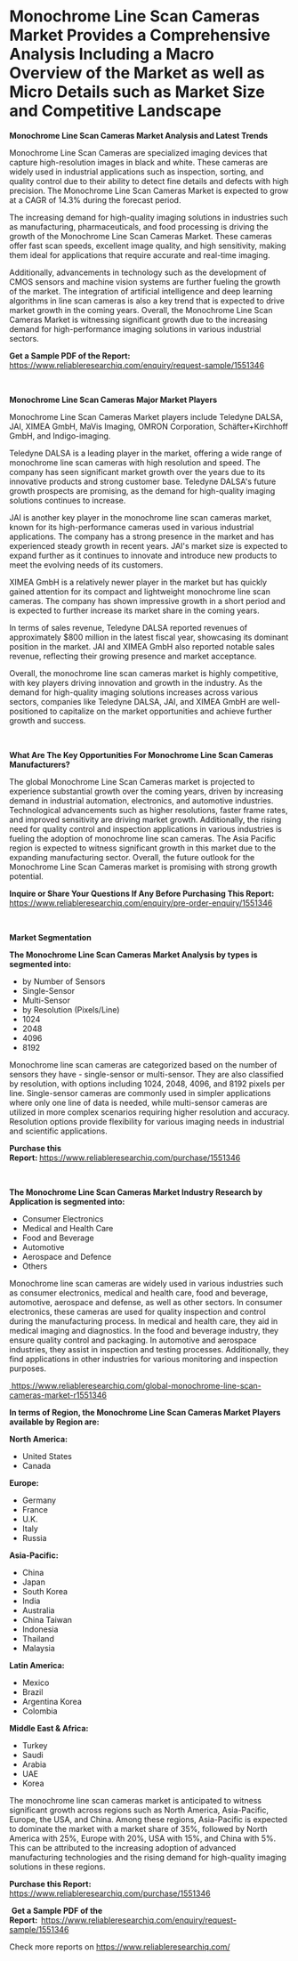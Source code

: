 <p><h1>Monochrome Line Scan Cameras Market Provides a Comprehensive Analysis Including a Macro Overview of the Market as well as Micro Details such as Market Size and Competitive Landscape</h1></p><p><strong>Monochrome Line Scan Cameras Market Analysis and Latest Trends</strong></p>
<p><p>Monochrome Line Scan Cameras are specialized imaging devices that capture high-resolution images in black and white. These cameras are widely used in industrial applications such as inspection, sorting, and quality control due to their ability to detect fine details and defects with high precision. The Monochrome Line Scan Cameras Market is expected to grow at a CAGR of 14.3% during the forecast period.</p><p>The increasing demand for high-quality imaging solutions in industries such as manufacturing, pharmaceuticals, and food processing is driving the growth of the Monochrome Line Scan Cameras Market. These cameras offer fast scan speeds, excellent image quality, and high sensitivity, making them ideal for applications that require accurate and real-time imaging.</p><p>Additionally, advancements in technology such as the development of CMOS sensors and machine vision systems are further fueling the growth of the market. The integration of artificial intelligence and deep learning algorithms in line scan cameras is also a key trend that is expected to drive market growth in the coming years. Overall, the Monochrome Line Scan Cameras Market is witnessing significant growth due to the increasing demand for high-performance imaging solutions in various industrial sectors.</p></p>
<p><strong>Get a Sample PDF of the Report:&nbsp;</strong> <a href="https://www.reliableresearchiq.com/enquiry/request-sample/1551346">https://www.reliableresearchiq.com/enquiry/request-sample/1551346</a></p>
<p>&nbsp;</p>
<p><strong>Monochrome Line Scan Cameras Major Market Players</strong></p>
<p><p>Monochrome Line Scan Cameras Market players include Teledyne DALSA, JAI, XIMEA GmbH, MaVis Imaging, OMRON Corporation, Schäfter+Kirchhoff GmbH, and Indigo-imaging. </p><p>Teledyne DALSA is a leading player in the market, offering a wide range of monochrome line scan cameras with high resolution and speed. The company has seen significant market growth over the years due to its innovative products and strong customer base. Teledyne DALSA's future growth prospects are promising, as the demand for high-quality imaging solutions continues to increase.</p><p>JAI is another key player in the monochrome line scan cameras market, known for its high-performance cameras used in various industrial applications. The company has a strong presence in the market and has experienced steady growth in recent years. JAI's market size is expected to expand further as it continues to innovate and introduce new products to meet the evolving needs of its customers.</p><p>XIMEA GmbH is a relatively newer player in the market but has quickly gained attention for its compact and lightweight monochrome line scan cameras. The company has shown impressive growth in a short period and is expected to further increase its market share in the coming years.</p><p>In terms of sales revenue, Teledyne DALSA reported revenues of approximately $800 million in the latest fiscal year, showcasing its dominant position in the market. JAI and XIMEA GmbH also reported notable sales revenue, reflecting their growing presence and market acceptance.</p><p>Overall, the monochrome line scan cameras market is highly competitive, with key players driving innovation and growth in the industry. As the demand for high-quality imaging solutions increases across various sectors, companies like Teledyne DALSA, JAI, and XIMEA GmbH are well-positioned to capitalize on the market opportunities and achieve further growth and success.</p></p>
<p>&nbsp;</p>
<p><strong>What Are The Key Opportunities For Monochrome Line Scan Cameras Manufacturers?</strong></p>
<p><p>The global Monochrome Line Scan Cameras market is projected to experience substantial growth over the coming years, driven by increasing demand in industrial automation, electronics, and automotive industries. Technological advancements such as higher resolutions, faster frame rates, and improved sensitivity are driving market growth. Additionally, the rising need for quality control and inspection applications in various industries is fueling the adoption of monochrome line scan cameras. The Asia Pacific region is expected to witness significant growth in this market due to the expanding manufacturing sector. Overall, the future outlook for the Monochrome Line Scan Cameras market is promising with strong growth potential.</p></p>
<p><strong>Inquire or Share Your Questions If Any Before Purchasing This Report:</strong> <a href="https://www.reliableresearchiq.com/enquiry/pre-order-enquiry/1551346">https://www.reliableresearchiq.com/enquiry/pre-order-enquiry/1551346</a></p>
<p>&nbsp;</p>
<p><strong>Market Segmentation</strong></p>
<p><strong>The Monochrome Line Scan Cameras Market Analysis by types is segmented into:</strong></p>
<p><ul><li>by Number of Sensors</li><li>Single-Sensor</li><li>Multi-Sensor</li><li>by Resolution (Pixels/Line)</li><li>1024</li><li>2048</li><li>4096</li><li>8192</li></ul></p>
<p><p>Monochrome line scan cameras are categorized based on the number of sensors they have - single-sensor or multi-sensor. They are also classified by resolution, with options including 1024, 2048, 4096, and 8192 pixels per line. Single-sensor cameras are commonly used in simpler applications where only one line of data is needed, while multi-sensor cameras are utilized in more complex scenarios requiring higher resolution and accuracy. Resolution options provide flexibility for various imaging needs in industrial and scientific applications.</p></p>
<p><strong>Purchase this Report:&nbsp;</strong><a href="https://www.reliableresearchiq.com/purchase/1551346">https://www.reliableresearchiq.com/purchase/1551346</a></p>
<p>&nbsp;</p>
<p><strong>The Monochrome Line Scan Cameras Market Industry Research by Application is segmented into:</strong></p>
<p><ul><li>Consumer Electronics</li><li>Medical and Health Care</li><li>Food and Beverage</li><li>Automotive</li><li>Aerospace and Defence</li><li>Others</li></ul></p>
<p><p>Monochrome line scan cameras are widely used in various industries such as consumer electronics, medical and health care, food and beverage, automotive, aerospace and defense, as well as other sectors. In consumer electronics, these cameras are used for quality inspection and control during the manufacturing process. In medical and health care, they aid in medical imaging and diagnostics. In the food and beverage industry, they ensure quality control and packaging. In automotive and aerospace industries, they assist in inspection and testing processes. Additionally, they find applications in other industries for various monitoring and inspection purposes.</p></p>
<p><a href="https://www.reliableresearchiq.com/global-monochrome-line-scan-cameras-market-r1551346">&nbsp;https://www.reliableresearchiq.com/global-monochrome-line-scan-cameras-market-r1551346</a></p>
<p><strong>In terms of Region, the Monochrome Line Scan Cameras Market Players available by Region are:</strong></p>
<p>
    <p> <strong> North America: </strong>
        <ul>
            <li>United States</li>
            <li>Canada</li>
        </ul>
        </p> 
    <p> <strong> Europe: </strong>
        <ul>
            <li>Germany</li>
            <li>France</li>
            <li>U.K.</li>
            <li>Italy</li>
            <li>Russia</li>
        </ul>
        </p> 
    <p> <strong> Asia-Pacific: </strong>
        <ul>
            <li>China</li>
            <li>Japan</li>
            <li>South Korea</li>
            <li>India</li>
            <li>Australia</li>
            <li>China Taiwan</li>
            <li>Indonesia</li>
            <li>Thailand</li>
            <li>Malaysia</li>
        </ul>
        </p> 
    <p> <strong> Latin America: </strong>
        <ul>
            <li>Mexico</li>
            <li>Brazil</li>
            <li>Argentina Korea</li>
            <li>Colombia</li>
        </ul>
        </p> 
    <p> <strong> Middle East & Africa: </strong>
        <ul>
            <li>Turkey</li>
            <li>Saudi</li>
            <li>Arabia</li>
            <li>UAE</li>
            <li>Korea</li>
        </ul>
    </p>
    </p>
<p><p>The monochrome line scan cameras market is anticipated to witness significant growth across regions such as North America, Asia-Pacific, Europe, the USA, and China. Among these regions, Asia-Pacific is expected to dominate the market with a market share of 35%, followed by North America with 25%, Europe with 20%, USA with 15%, and China with 5%. This can be attributed to the increasing adoption of advanced manufacturing technologies and the rising demand for high-quality imaging solutions in these regions.</p></p>
<p><strong>Purchase this Report: </strong><a href="https://www.reliableresearchiq.com/purchase/1551346">https://www.reliableresearchiq.com/purchase/1551346</a></p>
<p>&nbsp;<strong>Get a Sample PDF of the Report:&nbsp;&nbsp;</strong><a href="https://www.reliableresearchiq.com/enquiry/request-sample/1551346">https://www.reliableresearchiq.com/enquiry/request-sample/1551346</a></p>
<p><strong></strong></p>
<p>Check more reports on <a href="https://www.reliableresearchiq.com/">https://www.reliableresearchiq.com/</a></p>